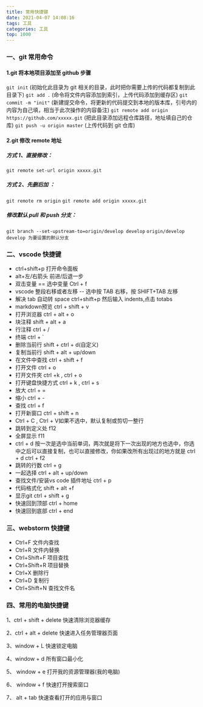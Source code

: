```yaml
---
title: 常用快捷键
date: 2021-04-07 14:08:16
tags: 工具
categories: 工具
top: 1000
---
```


### 一、git 常用命令

#### 1.git 将本地项目添加至 github 步骤

`git init` (初始化此目录为 git 相关的目录，此时把你需要上传的代码都复制到此目录下)
`git add .` (命令将文件内容添加到索引，上传代码添加到缓存区)
`git commit -m "init"` (新建提交命令，将更新的代码提交到本地的版本库，引号内的内容为自己填，相当于此次操作的内容备注)
`git remote add origin https://github.com/xxxxx.git` (把此目录添加远程仓库路径，地址填自己的仓库)
`git push -u origin master` (上传代码到 git 仓库)

#### 2.git 修改 remote 地址

##### 方式 1、直接修改：

`git remote set-url origin xxxxx.git`

##### 方式 2、先删后加 ：

`git remote rm origin`
`git remote add origin xxxxx.git`

##### 修改默认 pull 和 push 分支：

`git branch --set-upstream-to=origin/develop develop`
`origin/develop develop 为要设置的默认分支`

### 二、vscode 快捷键

- ctrl+shift+p 打开命令面板
- alt+左/右箭头 前进/后退一步
- 双击变量 == 选中变量 Ctrl + f
- vscode 整段右移或者左移 -- 选中按 TAB 右移，按 SHIFT+TAB 左移
- 解决 tab 自动转 space ctrl+shift+p 然后输入 indents,点击 totabs
- markdown预览  ctrl + shift + v
- 打开浏览器  ctrl + alt + o
- <!--  -->块注释  shift + alt + a
- <!-- -  -->行注释  ctrl + /
- 终端  ctrl + `
- 删除当前行  shift + ctrl + d(自定义)
- 复制当前行  shift + alt + up/down
- 在文件中查找  ctrl + shift + f
- 打开文件  ctrl + o
- 打开文件夾  ctrl +k , ctrl + o
- 打开键盘快捷方式  ctrl + k , ctrl + s
- 放大  ctrl + =
- 缩小  ctrl + -
- 查找  ctrl + f
- 打开新窗口  ctrl + shift + n
- Ctrl + C , Ctrl + V如果不选中，默认复制或剪切一整行
- 跳转到定义处  f12
- 全屏显示  f11
- ctrl + d 按一次是选中当前单词，两次就是将下一次出现的地方也选中，你选中之后可以直接复制，也可以直接修改，你如果改所有出现过的地方就是 ctrl + d ctrl + f2
- 跳转的行数 ctrl + g
- 一起选择  ctrl + alt + up/down
- 查找文件/安装vs code 插件地址  ctrl + p
- 代码格式化  shift + alt +f
- 显示git  ctrl + shift + g
- 快速回到顶部  ctrl + home
- 快速回到底部  ctrl + end

### 三、webstorm 快捷键

- Ctrl+F 文件内查找
- Ctrl+R 文件内替换
- Ctrl+Shift+F 项目查找
- Ctrl+Shift+R 项目替换
- Ctrl+X 删除行
- Ctrl+D 复制行
- Ctrl+Shift+N 查找文件名

### 四、常用的电脑快捷键

1、ctrl + shift + delete 快速清除浏览器缓存

2、ctrl + alt + delete  快速进入任务管理器页面

3、window + L  快速锁定电脑

4、window + d  所有窗口最小化

5、 window + e  打开我的资源管理器(我的电脑)

6、 window + f  快速打开搜索窗口

7、 alt + tab  快速查看打开的应用与窗口